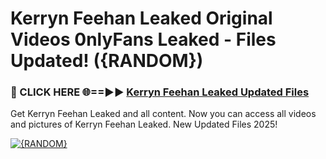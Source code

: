 # Kerryn Feehan Leaked Original Videos 0nlyFans Leaked - Files Updated! ({RANDOM})

<h3>🔴 CLICK HERE 🌐==►► <a href="https://betterlinks.top/A2PfLJ" rel="nofollow">Kerryn Feehan Leaked Updated Files</a></h3>

Get Kerryn Feehan Leaked and all content. Now you can access all videos and pictures of Kerryn Feehan Leaked. New Updated Files 2025!

[![{RANDOM}](https://i.imgur.com/ppqm5kG.gif)](https://betterlinks.top/A2PfLJ)